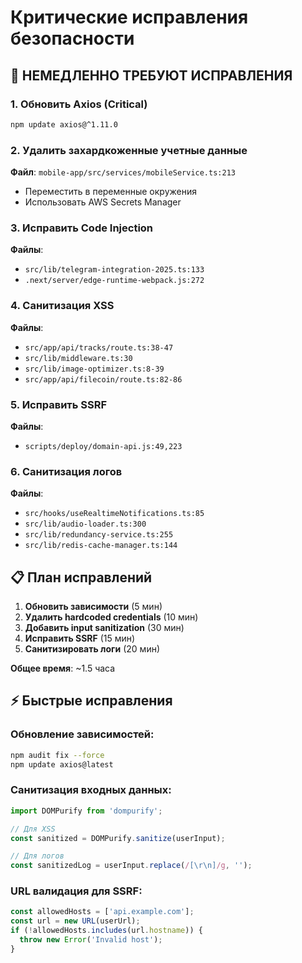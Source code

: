 # Критические исправления безопасности

## 🚨 НЕМЕДЛЕННО ТРЕБУЮТ ИСПРАВЛЕНИЯ

### 1. Обновить Axios (Critical)
```bash
npm update axios@^1.11.0
```

### 2. Удалить захардкоженные учетные данные
**Файл**: `mobile-app/src/services/mobileService.ts:213`
- Переместить в переменные окружения
- Использовать AWS Secrets Manager

### 3. Исправить Code Injection
**Файлы**: 
- `src/lib/telegram-integration-2025.ts:133`
- `.next/server/edge-runtime-webpack.js:272`

### 4. Санитизация XSS
**Файлы**:
- `src/app/api/tracks/route.ts:38-47`
- `src/lib/middleware.ts:30`
- `src/lib/image-optimizer.ts:8-39`
- `src/app/api/filecoin/route.ts:82-86`

### 5. Исправить SSRF
**Файлы**:
- `scripts/deploy/domain-api.js:49,223`

### 6. Санитизация логов
**Файлы**:
- `src/hooks/useRealtimeNotifications.ts:85`
- `src/lib/audio-loader.ts:300`
- `src/lib/redundancy-service.ts:255`
- `src/lib/redis-cache-manager.ts:144`

## 📋 План исправлений

1. **Обновить зависимости** (5 мин)
2. **Удалить hardcoded credentials** (10 мин)  
3. **Добавить input sanitization** (30 мин)
4. **Исправить SSRF** (15 мин)
5. **Санитизировать логи** (20 мин)

**Общее время**: ~1.5 часа

## ⚡ Быстрые исправления

### Обновление зависимостей:
```bash
npm audit fix --force
npm update axios@latest
```

### Санитизация входных данных:
```typescript
import DOMPurify from 'dompurify';

// Для XSS
const sanitized = DOMPurify.sanitize(userInput);

// Для логов
const sanitizedLog = userInput.replace(/[\r\n]/g, '');
```

### URL валидация для SSRF:
```javascript
const allowedHosts = ['api.example.com'];
const url = new URL(userUrl);
if (!allowedHosts.includes(url.hostname)) {
  throw new Error('Invalid host');
}
```